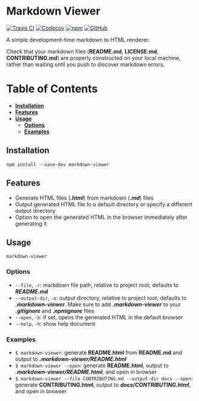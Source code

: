 # Markdown Viewer
[![Travis CI](https://img.shields.io/travis/com/simplymichael/markdown-viewer)](https://travis-ci.com/github/simplymichael/markdown-viewer)
[![Codecov](https://img.shields.io/codecov/c/github/simplymichael/markdown-viewer)](https://codecov.io/gh/simplymichael/markdown-viewer)
[![npm](https://img.shields.io/npm/dw/markdown-viewer)](https://npm.im/markdown-viewer)
[![GitHub](https://img.shields.io/github/license/simplymichael/markdown-viewer)](https://github.com/simplymichael/markdown-viewer/LICENSE.md)

A simple development-time markdown to HTML renderer.

Check that your markdown files (**README.md**, **LICENSE.md**, **CONTRIBUTING.md**)
are properly constructed on your local machine,
rather than waiting until you push to discover markdown errors.

# Table of Contents

- **[Installation](#installation)**
- **[Features](#features)**
- **[Usage](#usage)**
    - **[Options](#options)**
    - **[Examples](#examples)**

## Installation
`npm install --save-dev markdown-viewer`

## Features

- Generate HTML files (***.html***) from markdown (***.md***) files
- Output generated HTML file to a default directory or specify a different output directory
- Option to open the generated HTML in the browser immediately after generating it

## Usage

`markdown-viewer`

### Options

* `--file`,       `-r`: markdown file path, relative to project root; defaults to ***README.md***
* `--output-dir`, `-o`: output directory, relative to project root; defaults to ***.markdown-viewer***.
  Make sure to add ***.markdown-viewer*** to your ***.gitignore*** and ***.npmignore*** files
* `--open`,       `-b`: if set, opens the generated HTML in the default browser
* `--help`,       `-h`: show help document

### Examples

- `$ markdown-viewer`: generate **README.html** from **README.md** and output to ***.markdown-viewer/README.html***
- `$ markdown-viewer --open`: generate **README.html**, output to ***.markdown-viewer/README.html***, and open in browser
- `$ markdown-viewer --file CONTRIBUTING.md --output-dir docs --open`: generate **CONTRIBUTING.html**, output to ***docs/CONTRIBUTING.html***, and open in browser
